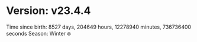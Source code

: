 # Version: v23.4.4
Time since birth: 8527 days, 204649 hours, 12278940 minutes, 736736400 seconds
Season: Winter ❄️
